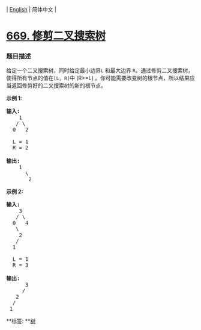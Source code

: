| [English](README_EN.md) | 简体中文 |

# [669. 修剪二叉搜索树](https://leetcode-cn.com/problems/trim-a-binary-search-tree)
 ### 题目描述
<p>给定一个二叉搜索树，同时给定最小边界<code>L</code>&nbsp;和最大边界&nbsp;<code>R</code>。通过修剪二叉搜索树，使得所有节点的值在<code>[L, R]</code>中 (R&gt;=L) 。你可能需要改变树的根节点，所以结果应当返回修剪好的二叉搜索树的新的根节点。</p>

<p><strong>示例 1:</strong></p>

<pre>
<strong>输入:</strong> 
    1
   / \
  0   2

  L = 1
  R = 2

<strong>输出:</strong> 
    1
      \
       2
</pre>

<p><strong>示例 2:</strong></p>

<pre>
<strong>输入:</strong> 
    3
   / \
  0   4
   \
    2
   /
  1

  L = 1
  R = 3

<strong>输出:</strong> 
      3
     / 
   2   
  /
 1
</pre>

**标签:	**[树](https://leetcode-cn.com/tag/tree) 